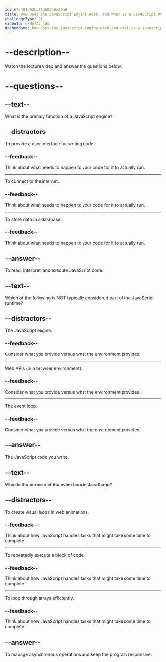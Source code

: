 ```yaml
---
id: 673407e02bcf0d682b9a49a9
title: How Does the JavaScript Engine Work, and What Is a JavaScript Runtime?
challengeType: 11
videoId: ekNo7Ai_4Uo
dashedName: how-does-the-javascript-engine-work-and-what-is-a-javascript-runtime
---
```


# --description--

Watch the lecture video and answer the questions below.

# --questions--

## --text--

What is the primary function of a JavaScript engine?

## --distractors--

To provide a user interface for writing code.

### --feedback--

Think about what needs to happen to your code for it to actually run.

---

To connect to the internet.

### --feedback--

Think about what needs to happen to your code for it to actually run.

---

To store data in a database.

### --feedback--

Think about what needs to happen to your code for it to actually run.

## --answer--

To read, interpret, and execute JavaScript code.

## --text--

Which of the following is NOT typically considered part of the JavaScript runtime?

## --distractors--

The JavaScript engine.

### --feedback--

Consider what you provide versus what the environment provides.

---

Web APIs (in a browser environment).

### --feedback--

Consider what you provide versus what the environment provides.

---

The event loop.

### --feedback--

Consider what you provide versus what the environment provides.

## --answer--

The JavaScript code you write.

## --text--

What is the purpose of the event loop in JavaScript?

## --distractors--

To create visual loops in web animations.

### --feedback--

Think about how JavaScript handles tasks that might take some time to complete.

---

To repeatedly execute a block of code.

### --feedback--

Think about how JavaScript handles tasks that might take some time to complete.

---

To loop through arrays efficiently.

### --feedback--

Think about how JavaScript handles tasks that might take some time to complete.

## --answer--

To manage asynchronous operations and keep the program responsive.

